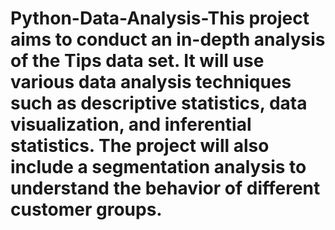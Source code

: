 # Python-Data-Analysis-This project aims to conduct an in-depth analysis of the Tips data set. It will use various data analysis techniques such as descriptive statistics, data visualization, and inferential statistics. The project will also include a segmentation analysis to understand the behavior of different customer groups.
